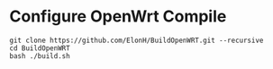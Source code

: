 # Configure OpenWrt Compile
```
git clone https://github.com/ElonH/BuildOpenWRT.git --recursive
cd BuildOpenWRT
bash ./build.sh
```

